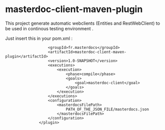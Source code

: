 masterdoc-client-maven-plugin
=============================

This project generate automatic webclients (Entities and RestWebClient) to be used in continous testing environment .


Just insert this in your pom.xml :
```<plugin>
                   <groupId>fr.masterdocs</groupId>
                   <artifactId>masterdoc-client-maven-plugin</artifactId>
                   <version>1.0-SNAPSHOT</version>
                   <executions>
                       <execution>
                           <phase>compile</phase>
                           <goals>
                               <goal>masterdoc-client</goal>
                           </goals>
                       </execution>
                   </executions>
                   <configuration>
                       <masterdocsFilePath>
                           PATH_OF_THE_JSON_FILE/masterdocs.json
                       </masterdocsFilePath>
                   </configuration>
               </plugin>

```
